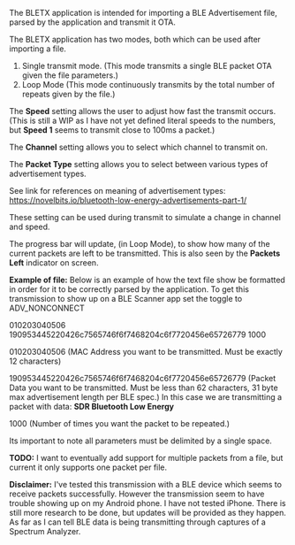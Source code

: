 The BLETX application is intended for importing a BLE Advertisement file, parsed by the application and transmit it OTA.

The BLETX application has two modes, both which can be used after importing a file.

1. Single transmit mode. (This mode transmits a single BLE packet OTA given the file parameters.)
2. Loop Mode (This mode continuously transmits by the total number of repeats given by the file.)

The **Speed** setting allows the user to adjust how fast the transmit occurs. (This is still a WIP as I have not yet defined literal speeds to the numbers, but **Speed 1** seems to transmit close to 100ms a packet.)

The **Channel** setting allows you to select which channel to transmit on.

The **Packet Type** setting allows you to select between various types of advertisement types.

See link for references on meaning of advertisement types: https://novelbits.io/bluetooth-low-energy-advertisements-part-1/

These setting can be used during transmit to simulate a change in channel and speed.

The progress bar will update, (in Loop Mode), to show how many of the current packets are left to be transmitted. This is also seen by the **Packets Left** indicator on screen.

**Example of file:**
Below is an example of how the text file show be formatted in order for it to be correctly parsed by the application. To get this transmission to show up on a BLE Scanner app set the toggle to ADV_NONCONNECT

010203040506 190953445220426c7565746f6f7468204c6f7720456e65726779 1000

010203040506 (MAC Address you want to be transmitted. Must be exactly 12 characters)

190953445220426c7565746f6f7468204c6f7720456e65726779 (Packet Data you want to be transmitted. Must be less than 62 characters, 31 byte max advertisement length per BLE spec.) In this case we are transmitting a packet with data: **SDR Bluetooth Low Energy**

1000 (Number of times you want the packet to be repeated.)

Its important to note all parameters must be delimited by a single space.

**TODO:** I want to eventually add support for multiple packets from a file, but current it only supports one packet per file.

**Disclaimer:** I've tested this transmission with a BLE device which seems to receive packets successfully. However the transmission seem to have trouble showing up on my Android phone. I have not tested iPhone. There is still more research to be done, but updates will be provided as they happen. As far as I can tell BLE data is being transmitting through captures of a Spectrum Analyzer.